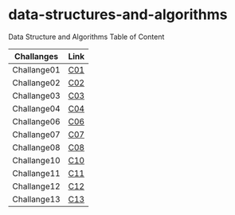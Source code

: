 # data-structures-and-algorithms

Data Structure and Algorithms Table of Content

| Challanges   | Link                                                                        |
| ------------ | --------------------------------------------------------------------------- |
| Challange01  | [C01](https://github.com/Amer-401-advanced-javascript/data-structures-and-algorithms/tree/master/challenges/arrayReverse) |
| Challange02  | [C02](https://github.com/Amer-401-advanced-javascript/data-structures-and-algorithms/tree/master/challenges/arrayShift) |
| Challange03  | [C03](https://github.com/Amer-401-advanced-javascript/data-structures-and-algorithms/tree/master/challenges/arrayBinarySearch) |
| Challange04  | [C04](https://github.com/Amer-401-advanced-javascript/data-structures-and-algorithms/tree/linked-list) |
| Challange06  | [C06](https://github.com/Amer-401-advanced-javascript/data-structures-and-algorithms/tree/linked-list) |
| Challange07  | [C07](https://github.com/Amer-401-advanced-javascript/data-structures-and-algorithms/tree/ll-insertions) |
| Challange08  | [C08](https://github.com/Amer-401-advanced-javascript/data-structures-and-algorithms/tree/ll-merge) |
| Challange10  | [C10](https://github.com/Amer-401-advanced-javascript/data-structures-and-algorithms/tree/stack-and-queue) |
| Challange11  | [C11](https://github.com/Amer-401-advanced-javascript/data-structures-and-algorithms/tree/queue-with-stacks/challenges/queueWithStacks) |
| Challange12  | [C12](https://github.com/Amer-401-advanced-javascript/data-structures-and-algorithms/tree/fifo-animal-shelter/challenges/fifoAnimalShelter) |
| Challange13  | [C13](https://github.com/Amer-401-advanced-javascript/data-structures-and-algorithms/tree/multi-bracket-validation/challenges/multiBracketValidation) |

